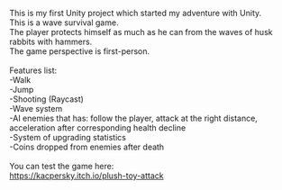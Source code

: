 This is my first Unity project which started my adventure with Unity.<br/>
This is a wave survival game.<br/>
The player protects himself as much as he can from the waves of husk rabbits with hammers.<br/>
The game perspective is first-person.<br/>
<br/>
Features list:<br/>
-Walk<br/>
-Jump<br/>
-Shooting (Raycast)<br/>
-Wave system<br/>
-AI enemies that has: follow the player, attack at the right distance, acceleration after corresponding health decline <br/>
-System of upgrading statistics <br/>
-Coins dropped from enemies after death <br/>
<br/>
You can test the game here:<br/>
https://kacpersky.itch.io/plush-toy-attack

